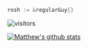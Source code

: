 
```go
rosh := &regularGuy{}
```

![visitors](https://visitor-badge.glitch.me/badge?page_id=roshbhatia.visitor-badge)

[![Matthew's github stats](https://github-readme-stats.vercel.app/api?username=roshbhatia&show_icons=true&bg_color=)](https://github.com/anuraghazra/github-readme-stats)
